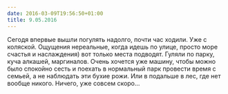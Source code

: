 ```yaml
---
date: 2016-03-09T19:56:50+01:00
title: 9.05.2016
---
```

Сегодя впервые вышли погулять надолго, почти час ходили. Уже с коляской. Ощущения нереальные, когда идешь по улице, просто море счастья и наслаждения) вот только места подводят. Гуляли по парку, куча алкашей, маргиналов. Очень хочется уже машину, чтобы можно было спокойно сесть и поехать в нормальный парк провести время с семьей, а не наблюдать эти бухие рожи. Или в подальше в лес, где нет вообще никого. Ничего, уже совсем скоро...